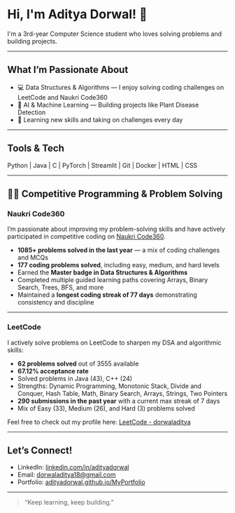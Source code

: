 # Hi, I'm Aditya Dorwal! 👋

I'm a 3rd-year Computer Science student who loves solving problems and building projects.

---

## What I’m Passionate About

- 💻 Data Structures & Algorithms — I enjoy solving coding challenges on LeetCode and Naukri Code360  
- 🤖 AI & Machine Learning — Building projects like Plant Disease Detection  
- 🚀 Learning new skills and taking on challenges every day

---

## Tools & Tech

Python | Java | C | PyTorch | Streamlit | Git | Docker | HTML | CSS

---

## 🧑‍💻 Competitive Programming & Problem Solving

### Naukri Code360

I’m passionate about improving my problem-solving skills and have actively participated in competitive coding on [Naukri Code360](https://www.naukri.com/code360/profile/dorwaladitya).

- **1085+ problems solved in the last year** — a mix of coding challenges and MCQs  
- **177 coding problems solved**, including easy, medium, and hard levels  
- Earned the **Master badge in Data Structures & Algorithms**  
- Completed multiple guided learning paths covering Arrays, Binary Search, Trees, BFS, and more  
- Maintained a **longest coding streak of 77 days** demonstrating consistency and discipline

---

### LeetCode

I actively solve problems on LeetCode to sharpen my DSA and algorithmic skills:

- **62 problems solved** out of 3555 available  
- **67.12% acceptance rate**  
- Solved problems in Java (43), C++ (24)  
- Strengths: Dynamic Programming, Monotonic Stack, Divide and Conquer, Hash Table, Math, Binary Search, Arrays, Strings, Two Pointers  
- **290 submissions in the past year** with a current max streak of 7 days  
- Mix of Easy (33), Medium (26), and Hard (3) problems solved

Feel free to check out my profile here: [LeetCode - dorwaladitya](https://leetcode.com/dorwaladitya/)

---

## Let’s Connect!

- LinkedIn: [linkedin.com/in/adityadorwal](https://www.linkedin.com/in/aditya-dorwal-b4a488288/)  
- Email: dorwaladitya18@gmail.com  
- Portfolio: [adityadorwal.github.io/MyPortfolio](https://adityadorwal.github.io/MyPortfolio/)

---

> “Keep learning, keep building.”

